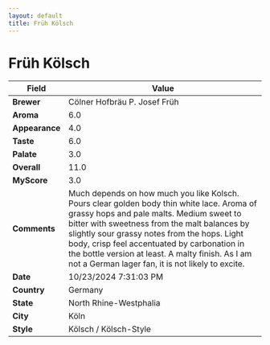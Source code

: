 ```yaml
---
layout: default
title: Früh Kölsch
---
```


# Früh Kölsch

| Field         | Value                                                                                                   |
|---------------|---------------------------------------------------------------------------------------------------------|
| **Brewer**    | Cölner Hofbräu P. Josef Früh                                                                                        |
| **Aroma**     | 6.0                                                                                         |
| **Appearance**| 4.0                                                                                    |
| **Taste**     | 6.0                                                                                         |
| **Palate**    | 3.0                                                                                        |
| **Overall**   | 11.0                                                                                       |
| **MyScore**   | 3.0                                                                                       |
| **Comments**  | Much depends on how much you like Kolsch. Pours clear golden body thin white lace.  Aroma of grassy hops and pale malts.  Medium sweet to bitter with sweetness from the malt balances by slightly sour grassy notes from the hops. Light body, crisp feel accentuated by carbonation in the bottle version at least. A malty finish.  As I am not a German lager fan, it is not likely to excite.                                                                                       |
| **Date**      | 10/23/2024 7:31:03 PM                                                                                          |
| **Country**   | Germany                                                                                       |
| **State**     | North Rhine-Westphalia                                                                                         |
| **City**      | Köln                                                                                          |
| **Style**     | Kölsch / Kölsch-Style                                                                                         |
